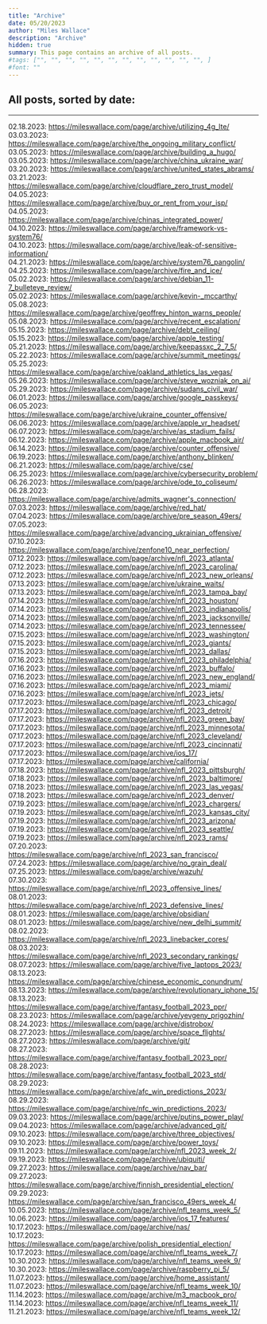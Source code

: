 ```yaml
---
title: "Archive"
date: 05/20/2023
author: "Miles Wallace"
description: "Archive"
hidden: true
summary: This page contains an archive of all posts.
#tags: ["", "", "", "", "", "", "", "", "", "", "", "", ]
#font: ""
---
```

## All posts, sorted by date:
____
02.18.2023: https://mileswallace.com/page/archive/utilizing_4g_lte/  
03.03.2023: https://mileswallace.com/page/archive/the_ongoing_military_conflict/    
03.05.2023: https://mileswallace.com/page/archive/building_a_hugo/     
03.05.2023: https://mileswallace.com/page/archive/china_ukraine_war/      
03.20.2023: https://mileswallace.com/page/archive/united_states_abrams/    
03.21.2023: https://mileswallace.com/page/archive/cloudflare_zero_trust_model/    
04.05.2023: https://mileswallace.com/page/archive/buy_or_rent_from_your_isp/    
04.05.2023: https://mileswallace.com/page/archive/chinas_integrated_power/      
04.10.2023: https://mileswallace.com/page/archive/framework-vs-system76/    
04.10.2023: https://mileswallace.com/page/archive/leak-of-sensitive-information/     
04.21.2023: https://mileswallace.com/page/archive/system76_pangolin/   
04.25.2023: https://mileswallace.com/page/archive/fire_and_ice/   
05.02.2023: https://mileswallace.com/page/archive/debian_11-7_bulleteye_review/     
05.02.2023: https://mileswallace.com/page/archive/kevin-_mccarthy/   
05.08.2023: https://mileswallace.com/page/archive/geoffrey_hinton_warns_people/     
05.08.2023: https://mileswallace.com/page/archive/recent_escalation/   
05.15.2023: https://mileswallace.com/page/archive/debt_ceiling/   
05.15.2023: https://mileswallace.com/page/archive/apple_testing/    
05.21.2023: https://mileswallace.com/page/archive/keepassxc_2_7_5/  
05.22.2023: https://mileswallace.com/page/archive/summit_meetings/  
05.25.2023: https://mileswallace.com/page/archive/oakland_athletics_las_vegas/  
05.26.2023: https://mileswallace.com/page/archive/steve_wozniak_on_ai/  
05.29.2023: https://mileswallace.com/page/archive/sudans_civil_war/  
06.01.2023: https://mileswallace.com/page/archive/google_passkeys/  
06.05.2023: https://mileswallace.com/page/archive/ukraine_counter_offensive/  
06.06.2023: https://mileswallace.com/page/archive/apple_vr_headset/    
06.07.2023: https://mileswallace.com/page/archive/as_stadium_fails/  
06.12.2023: https://mileswallace.com/page/archive/apple_macbook_air/  
06.14.2023: https://mileswallace.com/page/archive/counter_offensive/   
06.19.2023: https://mileswallace.com/page/archive/anthony_blinken/  
06.21.2023: https://mileswallace.com/page/archive/cse/   
06.25.2023: https://mileswallace.com/page/archive/cybersecurity_problem/   
06.26.2023: https://mileswallace.com/page/archive/ode_to_coliseum/  
06.28.2023: https://mileswallace.com/page/archive/admits_wagner's_connection/   
07.03.2023: https://mileswallace.com/page/archive/red_hat/  
07.04.2023: https://mileswallace.com/page/archive/pre_season_49ers/  
07.05.2023: https://mileswallace.com/page/archive/advancing_ukrainian_offensive/  
07.10.2023: https://mileswallace.com/page/archive/zenfone10_near_perfection/  
07.12.2023: https://mileswallace.com/page/archive/nfl_2023_atlanta/  
07.12.2023: https://mileswallace.com/page/archive/nfl_2023_carolina/  
07.12.2023: https://mileswallace.com/page/archive/nfl_2023_new_orleans/   
07.13.2023: https://mileswallace.com/page/archive/ukraine_waits/  
07.13.2023: https://mileswallace.com/page/archive/nfl_2023_tampa_bay/  
07.14.2023: https://mileswallace.com/page/archive/nfl_2023_houston/     
07.14.2023: https://mileswallace.com/page/archive/nfl_2023_indianapolis/  
07.14.2023: https://mileswallace.com/page/archive/nfl_2023_jacksonville/  
07.14.2023: https://mileswallace.com/page/archive/nfl_2023_tennessee/   
07.15.2023: https://mileswallace.com/page/archive/nfl_2023_washington/  
07.15.2023: https://mileswallace.com/page/archive/nfl_2023_giants/  
07.15.2023: https://mileswallace.com/page/archive/nfl_2023_dallas/       
07.16.2023: https://mileswallace.com/page/archive/nfl_2023_philadelphia/    
07.16.2023: https://mileswallace.com/page/archive/nfl_2023_buffalo/  
07.16.2023: https://mileswallace.com/page/archive/nfl_2023_new_england/      
07.16.2023: https://mileswallace.com/page/archive/nfl_2023_miami/   
07.16.2023: https://mileswallace.com/page/archive/nfl_2023_jets/  
07.17.2023: https://mileswallace.com/page/archive/nfl_2023_chicago/   
07.17.2023: https://mileswallace.com/page/archive/nfl_2023_detroit/     
07.17.2023: https://mileswallace.com/page/archive/nfl_2023_green_bay/  
07.17.2023: https://mileswallace.com/page/archive/nfl_2023_minnesota/     
07.17.2023: https://mileswallace.com/page/archive/nfl_2023_cleveland/  
07.17.2023: https://mileswallace.com/page/archive/nfl_2023_cincinnati/    
07.17.2023: https://mileswallace.com/page/archive/ios_17/  
07.17.2023: https://mileswallace.com/page/archive/california/    
07.18.2023: https://mileswallace.com/page/archive/nfl_2023_pittsburgh/   
07.18.2023: https://mileswallace.com/page/archive/nfl_2023_baltimore/   
07.18.2023: https://mileswallace.com/page/archive/nfl_2023_las_vegas/   
07.18.2023: https://mileswallace.com/page/archive/nfl_2023_denver/  
07.19.2023: https://mileswallace.com/page/archive/nfl_2023_chargers/           
07.19.2023: https://mileswallace.com/page/archive/nfl_2023_kansas_city/    
07.19.2023: https://mileswallace.com/page/archive/nfl_2023_arizona/    
07.19.2023: https://mileswallace.com/page/archive/nfl_2023_seattle/    
07.19.2023: https://mileswallace.com/page/archive/nfl_2023_rams/     
07.20.2023: https://mileswallace.com/page/archive/nfl_2023_san_francisco/  
07.24.2023: https://mileswallace.com/page/archive/no_grain_deal/   
07.25.2023: https://mileswallace.com/page/archive/wazuh/    
07.30.2023: https://mileswallace.com/page/archive/nfl_2023_offensive_lines/   
08.01.2023: https://mileswallace.com/page/archive/nfl_2023_defensive_lines/      
08.01.2023: https://mileswallace.com/page/archive/obsidian/    
08.01.2023: https://mileswallace.com/page/archive/new_delhi_summit/   
08.02.2023: https://mileswallace.com/page/archive/nfl_2023_linebacker_cores/  
08.03.2023: https://mileswallace.com/page/archive/nfl_2023_secondary_rankings/         
08.07.2023: https://mileswallace.com/page/archive/five_laptops_2023/  
08.13.2023: https://mileswallace.com/page/archive/chinese_economic_conundrum/   
08.13.2023: https://mileswallace.com/page/archive/revolutionary_iphone_15/  
08.13.2023: https://mileswallace.com/page/archive/fantasy_football_2023_ppr/  
08.23.2023: https://mileswallace.com/page/archive/yevgeny_prigozhin/   
08.24.2023: https://mileswallace.com/page/archive/distrobox/    
08.27.2023: https://mileswallace.com/page/archive/space_flights/  
08.27.2023: https://mileswallace.com/page/archive/git/  
08.27.2023: https://mileswallace.com/page/archive/fantasy_football_2023_ppr/  
08.28.2023: https://mileswallace.com/page/archive/fantasy_football_2023_std/      
08.29.2023: https://mileswallace.com/page/archive/afc_win_predictions_2023/    
08.29.2023: https://mileswallace.com/page/archive/nfc_win_predictions_2023/    
09.03.2023: https://mileswallace.com/page/archive/putins_power_play/      
09.04.2023: https://mileswallace.com/page/archive/advanced_git/  
09.10.2023: https://mileswallace.com/page/archive/three_objectives/    
09.10.2023: https://mileswallace.com/page/archive/power_toys/    
09.11.2023: https://mileswallace.com/page/archive/nfl_2023_week_2/  
09.19.2023: https://mileswallace.com/page/archive/ubiquiti/    
09.27.2023: https://mileswallace.com/page/archive/nav_bar/      
09.27.2023: https://mileswallace.com/page/archive/finnish_presidential_election/   
09.29.2023: https://mileswallace.com/page/archive/san_francisco_49ers_week_4/  
10.05.2023: https://mileswallace.com/page/archive/nfl_teams_week_5/      
10.06.2023: https://mileswallace.com/page/archive/ios_17_features/     
10.17.2023: https://mileswallace.com/page/archive/nas/  
10.17.2023: https://mileswallace.com/page/archive/polish_presidential_election/    
10.17.2023: https://mileswallace.com/page/archive/nfl_teams_week_7/          
10.30.2023: https://mileswallace.com/page/archive/nfl_teams_week_9/  
10.30.2023: https://mileswallace.com/page/archive/raspberry_pi_5/      
11.07.2023: https://mileswallace.com/page/archive/home_assistant/         
11.07.2023: https://mileswallace.com/page/archive/nfl_teams_week_10/   
11.14.2023: https://mileswallace.com/page/archive/m3_macbook_pro/  
11.14.2023: https://mileswallace.com/page/archive/nfl_teams_week_11/     
11.21.2023: https://mileswallace.com/page/archive/nfl_teams_week_12/       


